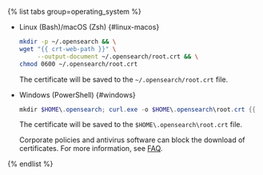 {% list tabs group=operating_system %}

- Linux (Bash)/macOS (Zsh) {#linux-macos}

   ```bash
   mkdir -p ~/.opensearch && \
   wget "{{ crt-web-path }}" \
        --output-document ~/.opensearch/root.crt && \
   chmod 0600 ~/.opensearch/root.crt
   ```

   The certificate will be saved to the `~/.opensearch/root.crt` file.

- Windows (PowerShell) {#windows}

   ```powershell
   mkdir $HOME\.opensearch; curl.exe -o $HOME\.opensearch\root.crt {{ crt-web-path }}
   ```

   The certificate will be saved to the `$HOME\.opensearch\root.crt` file.

   Corporate policies and antivirus software can block the download of certificates. For more information, see [FAQ](../../../managed-opensearch/qa/index.md#get-ssl-error).

{% endlist %}

